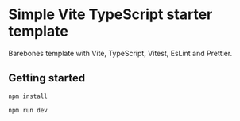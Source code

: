 # Simple Vite TypeScript starter template

Barebones template with Vite, TypeScript, Vitest, EsLint and Prettier.

## Getting started

`npm install`

`npm run dev`
